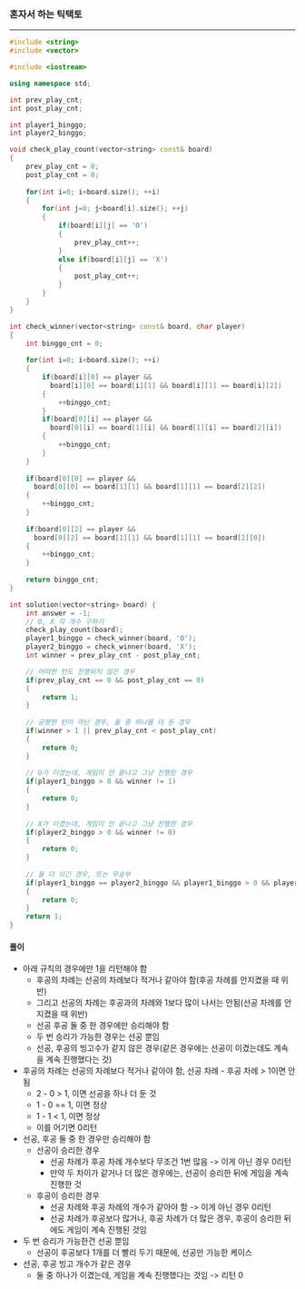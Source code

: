 ### 혼자서 하는 틱택토

***

```c++
#include <string>
#include <vector>

#include <iostream>

using namespace std;

int prev_play_cnt;
int post_play_cnt;

int player1_binggo;
int player2_binggo;

void check_play_count(vector<string> const& board)
{
    prev_play_cnt = 0;
    post_play_cnt = 0;
    
    for(int i=0; i<board.size(); ++i)
    {
        for(int j=0; j<board[i].size(); ++j)
        {
            if(board[i][j] == 'O')
            {
                prev_play_cnt++;
            }
            else if(board[i][j] == 'X')
            {
                post_play_cnt++;
            }
        }
    }
}

int check_winner(vector<string> const& board, char player)
{
    int binggo_cnt = 0;
    
    for(int i=0; i<board.size(); ++i)
    {
        if(board[i][0] == player && 
          board[i][0] == board[i][1] && board[i][1] == board[i][2])
        {
            ++binggo_cnt;
        }
        if(board[0][i] == player && 
          board[0][i] == board[1][i] && board[1][i] == board[2][i])
        {
            ++binggo_cnt;
        }
    }
    
    if(board[0][0] == player && 
      board[0][0] == board[1][1] && board[1][1] == board[2][2])
    {
        ++binggo_cnt;
    }
    
    if(board[0][2] == player && 
      board[0][2] == board[1][1] && board[1][1] == board[2][0])
    {
        ++binggo_cnt;
    }
    
    return binggo_cnt;
}

int solution(vector<string> board) {
    int answer = -1;
    // O, X 각 개수 구하기
    check_play_count(board);
    player1_binggo = check_winner(board, 'O');
    player2_binggo = check_winner(board, 'X');
    int winner = prev_play_cnt - post_play_cnt;

    // 어떠한 턴도 진행되지 않은 경우
    if(prev_play_cnt == 0 && post_play_cnt == 0)
    {
        return 1;
    }
    
    // 공평한 턴이 아닌 경우, 둘 중 하나를 더 둔 경우
    if(winner > 1 || prev_play_cnt < post_play_cnt)
    {
        return 0;
    }
    
    // O가 이겼는데, 게임이 안 끝나고 그냥 진행된 경우
    if(player1_binggo > 0 && winner != 1)
    {
        return 0;
    }
    
    // X가 이겼는데, 게임이 안 끝나고 그냥 진행한 경우
    if(player2_binggo > 0 && winner != 0)
    {
        return 0;
    }
    
    // 둘 다 이긴 경우, 또는 무승부
    if(player1_binggo == player2_binggo && player1_binggo > 0 && player2_binggo > 0)
    {
        return 0;
    }
    return 1;
}
```



#### 풀이

- 아래 규칙의 경우에만 1을 리턴해야 함
  - 후공의 차례는 선공의 차례보다 적거나 같아야 함(후공 차례를 안지켰을 때 위반)
  - 그리고 선공의 차례는 후공과의 차례와 1보다 많이 나서는 안됨(선공 차례를 안지켰을 때 위반)
  - 선공 후공 둘 중 한 경우에만 승리해야 함
  - 두 번 승리가 가능한 경우는 선공 뿐임
  - 선공, 후공의 빙고수가 같지 않은 경우(같은 경우에는 선공이 이겼는데도 계속을 계속 진행했다는 것)
- 후공의 차례는 선공의 차례보다 적거나 같아야 함, 선공 차례 - 후공 차례 > 1이면 안됨
  - 2 - 0 > 1, 이면 선공을 하나 더 둔 것
  - 1 - 0  == 1, 이면 정상
  - 1 - 1 < 1, 이면 정상
  - 이를 어기면 0리턴
- 선공, 후공 둘 중 한 경우만 승리해야 함
  - 선공이 승리한 경우
    - 선공 차례가 후공 차례 개수보다 무조건 1번 많음 -> 이게 아닌 경우 0리턴
    - 만약 두 차이가 같거나 더 많은 경우에는, 선공이 승리한 뒤에 게임을 계속 진행한 것
  - 후공이 승리한 경우
    - 선공 차례와 후공 차례의 개수가 같아야 함 -> 이게 아닌 경우 0리턴
    - 선공 차례가 후공보다 많거나, 후공 차례가 더 많은 경우, 후공이 승리한 뒤에도 게임이 계속 진행된 것임
- 두 번 승리가 가능한건 선공 뿐임
  - 선공이 후공보다 1개를 더 빨리 두기 때문에, 선공만 가능한 케이스
- 선공, 후공 빙고 개수가 같은 경우
  - 둘 중 하나가 이겼는데, 게임을 계속 진행했다는 것임 -> 리턴 0